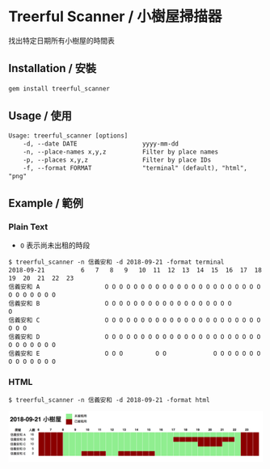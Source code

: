 # Treerful Scanner / 小樹屋掃描器

找出特定日期所有小樹屋的時間表

## Installation / 安裝

```sh
gem install treerful_scanner
```

## Usage / 使用

```
Usage: treerful_scanner [options]
    -d, --date DATE                  yyyy-mm-dd
    -n, --place-names x,y,z          Filter by place names
    -p, --places x,y,z               Filter by place IDs
    -f, --format FORMAT              "terminal" (default), "html", "png"
```

## Example / 範例

### Plain Text

* `O` 表示尚未出租的時段

```
$ treerful_scanner -n 信義安和 -d 2018-09-21 -format terminal
2018-09-21          6   7   8   9   10  11  12  13  14  15  16  17  18  19  20  21  22  23
信義安和 A                  O O O O O O O O O O O O O O O O O O O O O O O O O O O O O
信義安和 B                  O O O O O O O O O O O O O O O O O O                     O
信義安和 C                  O O O O O O O O O O O O O O O O O O O O O O         O O O
信義安和 D                  O O O O O O O O O O O O O O O O O O O O O O O O O O O O O
信義安和 E                  O O O         O O             O O O O O O O O O O O O O O
```

### HTML

```
$ treerful_scanner -n 信義安和 -d 2018-09-21 -format html
```

![](html.png)